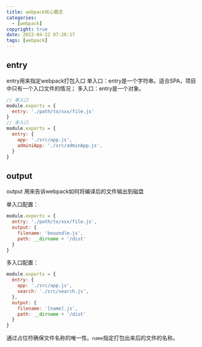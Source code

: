 ```yaml
---
title: webpack核心概念
categories:
  - [webpack]
copyright: true
date: 2022-04-22 07:26:17
tags: [webpack]
---
```


## entry

entry用来指定webpack打包入口
单入口：entry是一个字符串。适合SPA，项目中只有一个入口文件的情况；
多入口：entry是一个对象。
```js
// 单入口
module.exports = {
  entry: './path/to/xxx/file.js'
}
// 多入口
module.exports = {
  entry: {
    app: './src/app.js',
    adminiApp: './src/adminApp.js',
  }
}
```


<!-- more -->

## output

output 用来告诉webpack如何将编译后的文件输出到磁盘

单入口配置：
```js
module.exports = {
  entry: './path/to/xxx/file.js',
  output: {
    filename: 'bouundle.js',
    path: __dirname + '/dist' 
  }
}
```

多入口配置：
```js
module.exports = {
  entry: {
    app: './src/app.js',
    search: './src/search.js',
  },
  output: {
    filename: '[name].js',
    path: __dirname + '/dist' 
  }
}
```
通过占位符确保文件名称的唯一性。`name`指定打包出来后的文件的名称。
